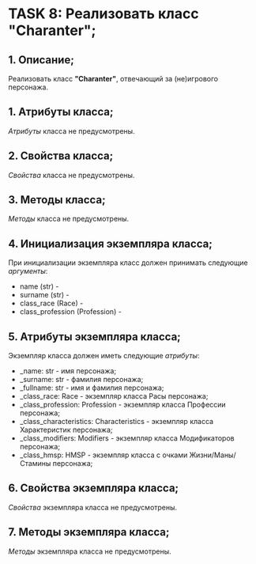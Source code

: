 # TASK 8: Реализовать класс **"Charanter"**;
## 1. Описание;
Реализовать класс **"Charanter"**, отвечающий за (не)игрового персонажа.

## 1. Атрибуты класса;
*Атрибуты* класса не предусмотрены.


## 2. Свойства класса;
*Свойства* класса не предусмотрены.


## 3. Методы класса;
*Методы* класса не предусмотрены.


## 4. Инициализация экземпляра класса;
При инициализации экземпляра класс должен принимать следующие *аргументы*:
* name (str) -
* surname (str) -
* class_race (Race) -
* class_profession (Profession) -

## 5. Атрибуты экземпляра класса;
Экземпляр класса должен иметь следующие *атрибуты*:
* _name: str - имя персонажа;
* _surname: str - фамилия персонажа;
* _fullname: str - имя и фамилия персонажа;
* _class_race: Race - экземпляр класса Расы персонажа;
* _class_profession: Profession - экземпляр класса Профессии персонажа;
* _class_characteristics: Characteristics - экземпляр класса Характеристик персонажа;
* _class_modifiers: Modifiers - экземпляр класса Модификаторов персонажа;
* _class_hmsp: HMSP - экземпляр класса с очками Жизни/Маны/Стамины персонажа;

## 6. Свойства экземпляра класса;
*Свойства* экземпляра класса не предусмотрены.

## 7. Методы экземпляра класса;
*Методы* экземпляра класса не предусмотрены.
